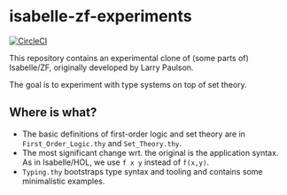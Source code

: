 # isabelle-zf-experiments

[![CircleCI](https://circleci.com/gh/alexkrauss/isabelle-zf-experiments.svg?style=svg)](https://circleci.com/gh/alexkrauss/isabelle-zf-experiments)

This repository contains an experimental clone of (some parts of) Isabelle/ZF, originally developed by Larry Paulson.

The goal is to experiment with type systems on top of set theory.

## Where is what?

* The basic definitions of first-order logic and set theory are in `First_Order_Logic.thy` and `Set_Theory.thy`.
* The most significant change wrt. the original is the application syntax. As in Isabelle/HOL, we use `f x y` instead of `f(x,y)`.
* `Typing.thy` bootstraps type syntax and tooling and contains some minimalistic examples.